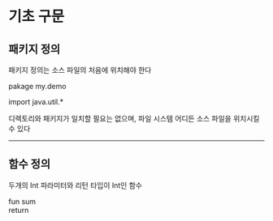 # 기초 구문
## 패키지 정의
패키지 정의는 소스 파일의 처음에 위치해야 한다

pakage my.demo

import java.util.*

디렉토리와 패키지가 일치할 필요는 없으며, 파일 시스템 어디든 소스 파일을 위치시킬 수 있다
***
## 함수 정의
두개의 Int 파라미터와 리턴 타입이 Int인 함수

fun sum   
return
